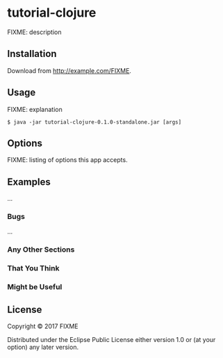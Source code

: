 # tutorial-clojure

FIXME: description

## Installation

Download from http://example.com/FIXME.

## Usage

FIXME: explanation

    $ java -jar tutorial-clojure-0.1.0-standalone.jar [args]

## Options

FIXME: listing of options this app accepts.

## Examples

...

### Bugs

...

### Any Other Sections
### That You Think
### Might be Useful

## License

Copyright © 2017 FIXME

Distributed under the Eclipse Public License either version 1.0 or (at
your option) any later version.

